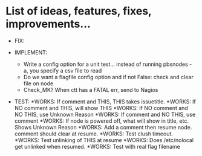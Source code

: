 # List of ideas, features, fixes, improvements...

* FIX:


* IMPLEMENT:
  * Write a config option for a unit test... instead of running pbsnodes -a, you specify a csv file to read 
  * Do we want a flagfile config option and if not False: check and clear file on node
  * Check_MK? When ctt has a FATAL err, send to Nagios


* TEST:
  *WORKS: If comment and THIS, THIS takes issuetitle.
  *WORKS: If NO comment and THIS, will show THIS
  *WORKS: If NO comment and NO THIS, use Unknown Reason
  *WORKS: If comment and NO THIS, use comment
  *WORKS: If node is powered off, what will show in title, etc. Shows Unknown Reason
  *WORKS: Add a comment then resume node. comment should clear at resume.
  *WORKS: Test clush timeout.
  *WORKS: Test unlinking of THIS at resume
  *WORKS: Does /etc/nolocal get unlinked when resumed.
  *WORKS: Test with real flag filename


